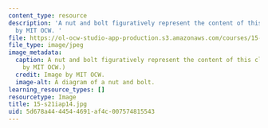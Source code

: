 ```yaml
---
content_type: resource
description: 'A nut and bolt figuratively represent the content of this class. Image
  by MIT OCW. '
file: https://ol-ocw-studio-app-production.s3.amazonaws.com/courses/15-s21-nuts-and-bolts-of-business-plans-january-iap-2014/5d678a4444544691af4c007574815543_15-s21iap14.jpg
file_type: image/jpeg
image_metadata:
  caption: A nut and bolt figuratively represent the content of this class. (Image
    by MIT OCW.)
  credit: Image by MIT OCW.
  image-alt: A diagram of a nut and bolt.
learning_resource_types: []
resourcetype: Image
title: 15-s21iap14.jpg
uid: 5d678a44-4454-4691-af4c-007574815543
---
```

